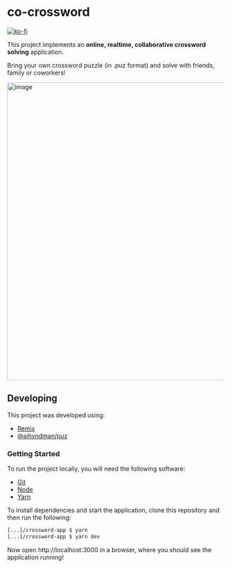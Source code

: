 # co-crossword

[![ko-fi](https://ko-fi.com/img/githubbutton_sm.svg)](https://ko-fi.com/C0C2RO28J)

This project implements an **online, realtime, collaborative crossword solving** application.

Bring your own crossword puzzle (in .puz format) and solve with friends, family or coworkers!

<img width="690" alt="image" src="https://github.com/ajhyndman/crossword-app/assets/11449340/ae0cafca-2129-4197-a829-54e15e584e7f">

## Developing

This project was developed using:

  - [Remix](https://remix.run/)
  - [@ajhyndman/puz](https://github.com/ajhyndman/puz)

### Getting Started

To run the project locally, you will need the following software:

  - [Git](https://git-scm.com/)
  - [Node](https://nodejs.org/en/)
  - [Yarn](https://yarnpkg.com/)

To install dependencies and start the application, clone this repository and then run the following:

```bash
[...]/crossword-app $ yarn
[...]/crossword-app $ yarn dev
```

Now open http://localhost:3000 in a browser, where you should see the application running!
